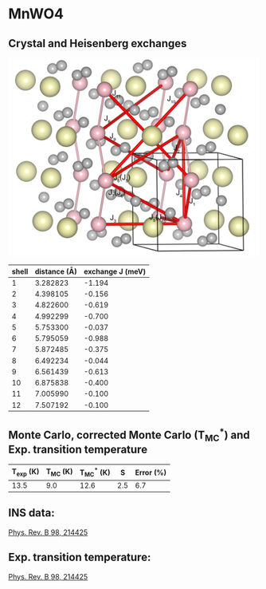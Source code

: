 # MnWO4

## Crystal and Heisenberg exchanges

![MnWO4 Structure](MnWO4.jpg)


| shell    | distance (A&#778;) | exchange J (meV) |
|----------|--------------|------------------|
| 1        | 3.282823     | -1.194           |
| 2        | 4.398105     | -0.156           |
| 3        | 4.822600     | -0.619           |
| 4        | 4.992299     | -0.700           |
| 5        | 5.753300     | -0.037           |
| 6        | 5.795059     | -0.988           |
| 7        | 5.872485     | -0.375           |
| 8        | 6.492234     | -0.044           |
| 9        | 6.561439     | -0.613           |
| 10       | 6.875838     | -0.400           |
| 11       | 7.005990     | -0.100           |
| 12       | 7.507192     | -0.100           |


## Monte Carlo, corrected Monte Carlo (T<sub>MC</sub><sup>*</sup>) and Exp. transition temperature

| T<sub>exp</sub> (K) | T<sub>MC</sub> (K) | T<sub>MC</sub><sup>*</sup> (K) | S   | Error (%) |
|----------------------|--------------------|--------------------------------|-----|-----------|
| 13.5                   | 9.0                  | 12.6                           | 2.5 | 6.7       |


## INS data:
[Phys. Rev. B 98, 214425](https://journals.aps.org/prb/abstract/10.1103/PhysRevB.98.214425)


## Exp. transition temperature:
[Phys. Rev. B 98, 214425](https://journals.aps.org/prb/abstract/10.1103/PhysRevB.98.214425)
